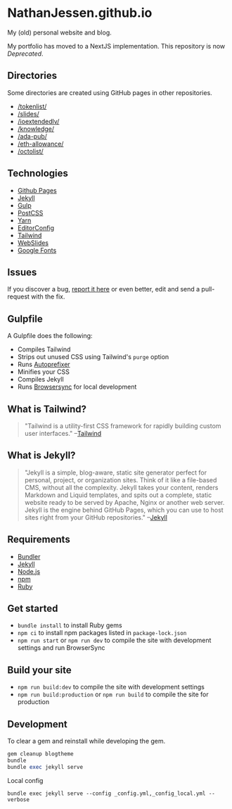 # NathanJessen.github.io

My (old) personal website and blog.

My portfolio has moved to a NextJS implementation. This repository is now *Deprecated*.

## Directories

Some directories are created using GitHub pages in other repositories.

* [/tokenlist/](https://github.com/nathanjessen/tokenlist)
* [/slides/](https://github.com/nathanjessen/slides)
* [/ioextendedlv/](https://github.com/nathanjessen/ioextendedlv)
* [/knowledge/](https://github.com/nathanjessen/knowledge/)
* [/ada-pub/](https://github.com/nathanjessen/ada-pub/)
* [/eth-allowance/](https://github.com/nathanjessen/eth-allowance/)
* [/octolist/](https://github.com/nathanjessen/octolist/)

## Technologies

* [Github Pages](http://pages.github.com/)
* [Jekyll](http://jekyllrb.com/)
* [Gulp](http://gulpjs.com/)
* [PostCSS](http://postcss.org/)
* [Yarn](https://yarnpkg.com/)
* [EditorConfig](http://editorconfig.org/)
* [Tailwind](https://tailwindcss.com)
* [WebSlides](https://webslides.tv/)
* [Google Fonts](https://fonts.google.com/)

## Issues

If you discover a bug, [report it here](https://github.com/nathanjessen/nathanjessen.github.com/issues) or even better, edit and send a pull-request with the fix.

## Gulpfile

A Gulpfile does the following:

* Compiles Tailwind
* Strips out unused CSS using Tailwind's `purge` option
* Runs [Autoprefixer](https://github.com/postcss/autoprefixer)
* Minifies your CSS
* Compiles Jekyll
* Runs [Browsersync](https://www.browsersync.io/) for local development

## What is Tailwind?

>"Tailwind is a utility-first CSS framework for rapidly building custom user interfaces."
–[Tailwind](https://tailwindcss.com)

## What is Jekyll?

>"Jekyll is a simple, blog-aware, static site generator perfect for personal, project, or organization sites. Think of it like a file-based CMS, without all the complexity. Jekyll takes your content, renders Markdown and Liquid templates, and spits out a complete, static website ready to be served by Apache, Nginx or another web server. Jekyll is the engine behind GitHub Pages, which you can use to host sites right from your GitHub repositories."
–[Jekyll](https://jekyllrb.com/)

## Requirements

* [Bundler](http://bundler.io/)
* [Jekyll](https://jekyllrb.com/)
* [Node.js](https://nodejs.org/en/)
* [npm](https://www.npmjs.com/)
* [Ruby](https://www.ruby-lang.org/en/)

## Get started

* `bundle install` to install Ruby gems
* `npm ci` to install npm packages listed in `package-lock.json`
* `npm run start` or `npm run dev` to compile the site with development settings and run BrowserSync

## Build your site

* `npm run build:dev` to compile the site with development settings
* `npm run build:production` or `npm run build` to compile the site for production

## Development

To clear a gem and reinstall while developing the gem.

```ruby
gem cleanup blogtheme
bundle
bundle exec jekyll serve
```

Local config

`bundle exec jekyll serve --config _config.yml,_config_local.yml --verbose`
